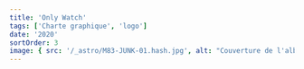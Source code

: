 ```yaml
---
title: 'Only Watch'
tags: ['Charte graphique', 'logo']
date: '2020'
sortOrder: 3
image: { src: '/_astro/M83-JUNK-01.hash.jpg', alt: "Couverture de l'album" }
---
```

